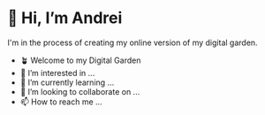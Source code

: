 # 👋 Hi, I’m Andrei

I'm in the process of creating my online version of my digital garden.

- 🪴 Welcome to my Digital Garden
- 👀 I’m interested in ...
- 🌱 I’m currently learning ...
- 💞️ I’m looking to collaborate on ...
- 📫 How to reach me ...